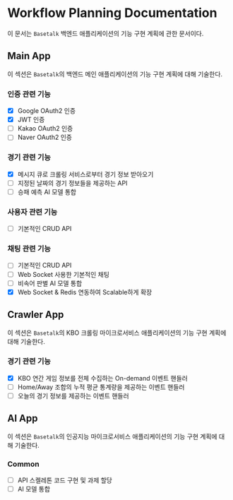 # Workflow Planning Documentation

이 문서는 `Basetalk` 백엔드 애플리케이션의 기능 구현 계획에 관한 문서이다.

## Main App

이 섹션은 `Basetalk`의 백엔드 메인 애플리케이션의 기능 구현 계획에 대해 기술한다.

### 인증 관련 기능

- [x] Google OAuth2 인증
- [x] JWT 인증
- [ ] Kakao OAuth2 인증
- [ ] Naver OAuth2 인증

### 경기 관련 기능

- [x] 메시지 큐로 크롤링 서비스로부터 경기 정보 받아오기
- [ ] 지정된 날짜의 경기 정보들을 제공하는 API
- [ ] 승패 예측 AI 모델 통합

### 사용자 관련 기능

- [ ] 기본적인 CRUD API

### 채팅 관련 기능

- [ ] 기본적인 CRUD API
- [ ] Web Socket 사용한 기본적인 채팅
- [ ] 비속어 판별 AI 모델 통합
- [x] Web Socket & Redis 연동하여 Scalable하게 확장

## Crawler App

이 섹션은 `Basetalk`의 KBO 크롤링 마이크로서비스 애플리케이션의 기능 구현 계획에 대해 기술한다.

### 경기 관련 기능

- [x] KBO 연간 게임 정보를 전체 수집하는 On-demand 이벤트 핸들러
- [ ] Home/Away 조합의 누적 평균 통계량을 제공하는 이벤트 핸들러
- [ ] 오늘의 경기 정보를 제공하는 이벤트 핸들러

## AI App

이 섹션은 `Basetalk`의 인공지능 마이크로서비스 애플리케이션의 기능 구현 계획에 대해 기술한다.

### Common

- [ ] API 스켈레톤 코드 구현 및 과제 할당
- [ ] AI 모델 통합
